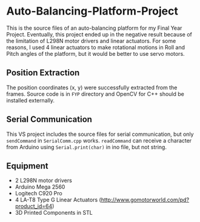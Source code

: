 # Auto-Balancing-Platform-Project
This is the source files of an auto-balancing platform for my Final Year Project. Eventually, this project ended up in the negative result because of the limitation of L298N motor drivers and linear actuators. For some reasons, I used 4 linear actuators to make rotational motions in Roll and Pitch angles of the platform, but it would be better to use servo motors.

## Position Extraction
The position coordinates (x, y) were successfully extracted from the frames. Source code is in `FYP` directory and OpenCV for C++ should be installed externally.

## Serial Communication
This VS project includes the source files for serial communication, but only `sendCommand` in `SerialComm.cpp` works. `readCommand` can receive a character from Arduino using `Serial.print(char)` in ino file, but not string.

## Equipment
* 2 L298N motor drivers
* Arduino Mega 2560
* Logitech C920 Pro
* 4 LA-T8 Type G Linear Actuators (http://www.gomotorworld.com/pd?product_id=64)
* 3D Printed Components in STL
